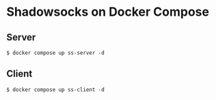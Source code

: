 # Shadowsocks on Docker Compose

## Server

```shell
$ docker compose up ss-server -d
```

## Client

```shell
$ docker compose up ss-client -d
```